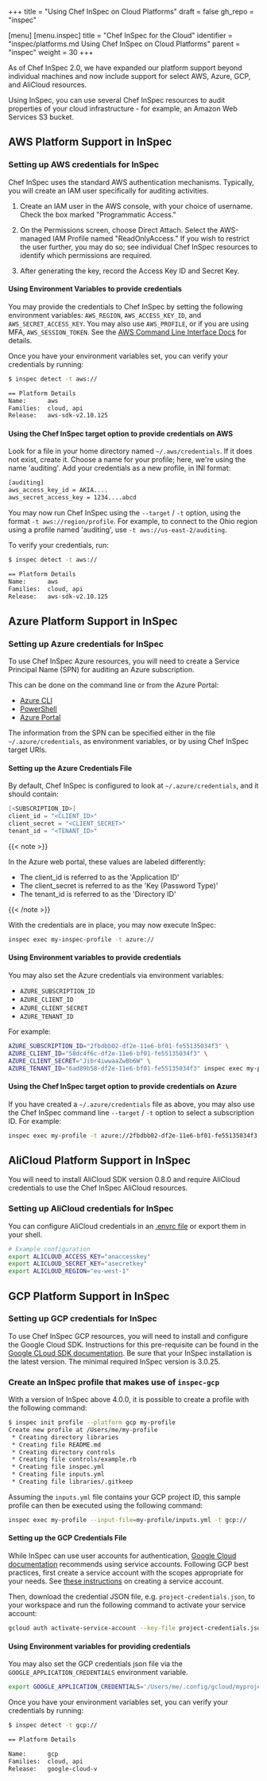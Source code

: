 +++
title = "Using Chef InSpec on Cloud Platforms"
draft = false
gh_repo = "inspec"

[menu]
  [menu.inspec]
    title = "Chef InSpec for the Cloud"
    identifier = "inspec/platforms.md Using Chef InSpec on Cloud Platforms"
    parent = "inspec"
    weight = 30
+++

As of Chef InSpec 2.0, we have expanded our platform support beyond individual machines and now include support for select AWS, Azure, GCP, and AliCloud resources.

Using InSpec, you can use several Chef InSpec resources to audit properties of your cloud infrastructure - for example, an Amazon Web Services S3 bucket.

## AWS Platform Support in InSpec

### Setting up AWS credentials for InSpec

Chef InSpec uses the standard AWS authentication mechanisms. Typically, you will create an IAM user specifically for auditing activities.

1. Create an IAM user in the AWS console, with your choice of username. Check the box marked "Programmatic Access."

1. On the Permissions screen, choose Direct Attach. Select the AWS-managed IAM Profile named "ReadOnlyAccess." If you wish to restrict the user further, you may do so; see individual Chef InSpec resources to identify which permissions are required.

1. After generating the key, record the Access Key ID and Secret Key.

#### Using Environment Variables to provide credentials

You may provide the credentials to Chef InSpec by setting the following environment variables: `AWS_REGION`, `AWS_ACCESS_KEY_ID`, and `AWS_SECRET_ACCESS_KEY`. You may also use `AWS_PROFILE`, or if you are using MFA, `AWS_SESSION_TOKEN`. See the [AWS Command Line Interface Docs](https://docs.aws.amazon.com/cli/latest/userguide/cli-chap-getting-started.html) for details.

Once you have your environment variables set, you can verify your credentials by running:

```bash
$ inspec detect -t aws://

== Platform Details
Name:      aws
Families:  cloud, api
Release:   aws-sdk-v2.10.125
```

#### Using the Chef InSpec target option to provide credentials on AWS

Look for a file in your home directory named `~/.aws/credentials`. If it does not exist, create it. Choose a name for your profile; here, we're using the name 'auditing'. Add your credentials as a new profile, in INI format:

```bash
[auditing]
aws_access_key_id = AKIA....
aws_secret_access_key = 1234....abcd
```

You may now run Chef InSpec using the `--target` / `-t` option, using the format `-t aws://region/profile`.  For example, to connect to the Ohio region using a profile named 'auditing', use `-t aws://us-east-2/auditing`.

To verify your credentials, run:

```bash
$ inspec detect -t aws://

== Platform Details
Name:      aws
Families:  cloud, api
Release:   aws-sdk-v2.10.125
```

## Azure Platform Support in InSpec

### Setting up Azure credentials for InSpec

To use Chef InSpec Azure resources, you will need to create a Service Principal Name (SPN) for auditing an Azure subscription.

This can be done on the command line or from the Azure Portal:

- [Azure CLI](https://docs.microsoft.com/en-us/azure/azure-resource-manager/resource-group-authenticate-service-principal-cli)
- [PowerShell](https://docs.microsoft.com/en-us/azure/azure-resource-manager/resource-group-authenticate-service-principal)
- [Azure Portal](https://docs.microsoft.com/en-us/azure/azure-resource-manager/resource-group-create-service-principal-portal)

The information from the SPN can be specified either in the file `~/.azure/credentials`, as environment variables, or by using Chef InSpec target URIs.

#### Setting up the Azure Credentials File

By default, Chef InSpec is configured to look at `~/.azure/credentials`, and it should contain:

```powershell
[<SUBSCRIPTION_ID>]
client_id = "<CLIENT_ID>"
client_secret = "<CLIENT_SECRET>"
tenant_id = "<TENANT_ID>"
```

{{< note >}}

In the Azure web portal, these values are labeled differently:

- The client_id is referred to as the 'Application ID'
- The client_secret is referred to as the 'Key (Password Type)'
- The tenant_id is referred to as the 'Directory ID'

{{< /note >}}

With the credentials are in place, you may now execute InSpec:

```bash
inspec exec my-inspec-profile -t azure://
```

#### Using Environment variables to provide credentials

You may also set the Azure credentials via environment variables:

- `AZURE_SUBSCRIPTION_ID`
- `AZURE_CLIENT_ID`
- `AZURE_CLIENT_SECRET`
- `AZURE_TENANT_ID`

For example:

```bash
AZURE_SUBSCRIPTION_ID="2fbdbb02-df2e-11e6-bf01-fe55135034f3" \
AZURE_CLIENT_ID="58dc4f6c-df2e-11e6-bf01-fe55135034f3" \
AZURE_CLIENT_SECRET="Jibr4iwwaaZwBb6W" \
AZURE_TENANT_ID="6ad89b58-df2e-11e6-bf01-fe55135034f3" inspec exec my-profile -t azure://
```

#### Using the Chef InSpec target option to provide credentials on Azure

If you have created a `~/.azure/credentials` file as above, you may also use the Chef InSpec command line `--target` / `-t` option to select a subscription ID.  For example:

```bash
inspec exec my-profile -t azure://2fbdbb02-df2e-11e6-bf01-fe55135034f3
```

## AliCloud Platform Support in InSpec

You will need to install AliCloud SDK version 0.8.0 and require AliCloud credentials to use the Chef InSpec AliCloud resources.

### Setting up AliCloud credentials for InSpec

You can configure AliCloud credentials in an [.envrc file](https://github.com/inspec/inspec-alicloud#:~:text=shell.%20(See%20example-,.envrc%20file,-)) or export them in your shell.

```bash
# Example configuration
export ALICLOUD_ACCESS_KEY="anaccesskey"
export ALICLOUD_SECRET_KEY="asecretkey"
export ALICLOUD_REGION="eu-west-1"
```

## GCP Platform Support in InSpec

### Setting up GCP credentials for InSpec

To use Chef InSpec GCP resources, you will need to install and configure the Google Cloud SDK. Instructions for this pre-requisite can be found in the
[Google CLoud SDK documentation](https://cloud.google.com/sdk/docs/). Be sure that your InSpec installation is the latest version. The minimal required InSpec version is 3.0.25.

### Create an InSpec profile that makes use of `inspec-gcp`

With a version of InSpec above 4.0.0, it is possible to create a profile with the following command:

```bash
$ inspec init profile --platform gcp my-profile
Create new profile at /Users/me/my-profile
 * Creating directory libraries
 * Creating file README.md
 * Creating directory controls
 * Creating file controls/example.rb
 * Creating file inspec.yml
 * Creating file inputs.yml
 * Creating file libraries/.gitkeep
```

Assuming the `inputs.yml` file contains your GCP project ID, this sample profile can then be executed using the following command:

```bash
inspec exec my-profile --input-file=my-profile/inputs.yml -t gcp://
```

#### Setting up the GCP Credentials File

While InSpec can use user accounts for authentication, [Google Cloud documentation](https://cloud.google.com/docs/authentication/) recommends using service accounts. Following GCP best practices, first create a service account with the scopes appropriate for your needs. See [these instructions](https://cloud.google.com/docs/authentication/getting-started) on creating a service account.

Then, download the credential JSON file, e.g. `project-credentials.json`, to your workspace and run the following command to activate your service account:

```bash
gcloud auth activate-service-account --key-file project-credentials.json
```

#### Using Environment variables for providing credentials

You may also set the GCP credentials json file via the `GOOGLE_APPLICATION_CREDENTIALS` environment variable.

```bash
export GOOGLE_APPLICATION_CREDENTIALS='/Users/me/.config/gcloud/myproject-1-feb7993e8660.json'
```

Once you have your environment variables set, you can verify your credentials by running:

```bash
$ inspec detect -t gcp://

== Platform Details

Name:      gcp
Families:  cloud, api
Release:   google-cloud-v
```
